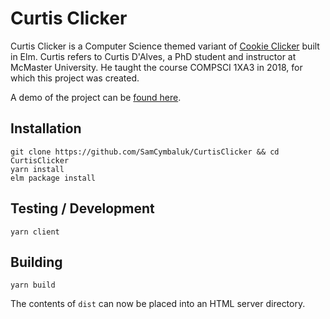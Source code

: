 # Curtis Clicker
Curtis Clicker is a Computer Science themed variant of [Cookie Clicker](http://cookieclicker.wikia.com/wiki/Cookie_Clicker_Wiki) built in Elm. Curtis refers to Curtis D'Alves, a PhD student and instructor at McMaster University. He taught the course COMPSCI 1XA3 in 2018, for which this project was created.

A demo of the project can be [found here](http://ugweb.cas.mcmaster.ca/~cymbalus/CurtisClicker/).

## Installation
```
git clone https://github.com/SamCymbaluk/CurtisClicker && cd CurtisClicker
yarn install
elm package install
```

## Testing / Development
```
yarn client
```

## Building
```
yarn build
```
The contents of `dist` can now be placed into an HTML server directory.
